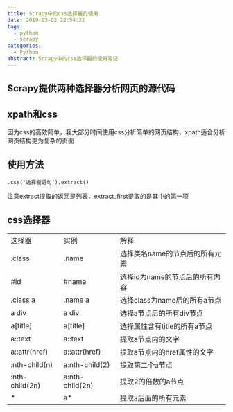 ```yaml
---
title: Scrapy中的css选择器的使用
date: 2019-03-02 22:54:22
tags:
  - python
  - scrapy
categories:
  - Python
abstract: Scrapy中的css选择器的使用笔记
---
```


## Scrapy提供两种选择器分析网页的源代码

## xpath和css

因为css的高效简单，我大部分时间使用css分析简单的网页结构，xpath适合分析网页结构更为复杂的页面
<!--more-->

## 使用方法

`.css('选择器语句').extract()`

注意extract提取的返回是列表，extract_first提取的是其中的第一项

## css选择器

|                |                 |                                |
| -------------- | --------------- | ------------------------------ |
| 选择器         | 实例            | 解释                           |
| .class         | .name           | 选择类名name的节点后的所有元素 |
| #id            | #name           | 选择id为name的节点后的所有内容 |
| .class a       | .name a         | 选择class为name后的所有a节点   |
| a div          | a div           | 选择a节点后的所有div节点       |
| a[title]       | a[title]        | 选择属性含有title的所有a节点   |
| a::text        | a::text         | 提取a节点内的文字              |
| a::attr(href)  | a::attr(href)   | 提取a节点内的href属性的文字    |
| :nth-child(n)  | a:nth-child(2)  | 提取第二个a节点                |
| :nth-child(2n) | a:nth-child(2n) | 提取2的倍数的a节点             |
| *              | a*              | 提取a后面的所有元素            |

